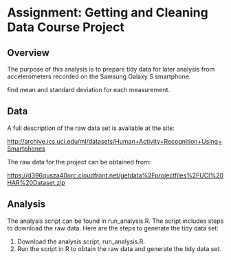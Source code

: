 # Assignment: Getting and Cleaning Data Course Project

## Overview
The purpose of this analysis is to prepare tidy data for later analysis from accelerometers recorded on the Samsung Galaxy S smartphone. 

find mean and standard deviation for each measurement.

## Data
A full description of the raw data set is available at the site:

http://archive.ics.uci.edu/ml/datasets/Human+Activity+Recognition+Using+Smartphones

The raw data for the project can be obtained from:

https://d396qusza40orc.cloudfront.net/getdata%2Fprojectfiles%2FUCI%20HAR%20Dataset.zip

## Analysis
The analysis script can be found in run_analysis.R. The script includes steps to download the raw data. Here are the steps to generate the tidy data set:

1) Download the analysis script, run_analysis.R.
2) Run the script in R to obtain the raw data and generate the tidy data set.

